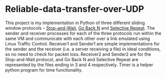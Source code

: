 # Reliable-data-transfer-over-UDP

This project is my implementation in Python of three different sliding window protocols – [Stop-and-Wait](https://en.wikipedia.org/wiki/Stop-and-wait_ARQ), [Go Back N](https://en.wikipedia.org/wiki/Go-Back-N_ARQ) and [Selective Repeat](https://en.wikipedia.org/wiki/Selective_Repeat_ARQ). The sender and receiver processes for each of the three protocols run within the same VM and communicate with each other over a link emulated using Linux Traffic Control. Receiver1 and Sender1 are simple implementations for the sender and the receiver (i.e. a server receiving a file) in ideal conditions, so no need to check for packet loss. Receiver2 and Sender2 are for the Stop-and-Wait protocol, and Go Back N and Selective Repeat are represented by the files ending in 3 and 4 respectively. Timer is a helper python program for time functionality.
